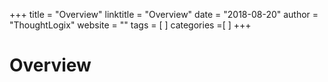 +++ 
title = "Overview" 
linktitle = "Overview" 
date = "2018-08-20" 
author = "ThoughtLogix" 
website = "" 
tags = [  ] 
categories =[  ] 
+++ 

# Overview